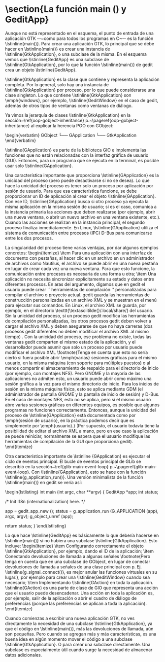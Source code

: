 # \section{La función main () y GeditApp}

Aunque no está representado en el esquema, el punto de entrada de una aplicación GTK --~como para todos los programas en C~-- es la función \lstinline{main()}. Para crear una aplicación GTK, lo principal que se debe hacer en \lstinline{main()} es crear una instancia de \lstinline{GtkApplication}, o una subclase de la misma. En el esquema vemos que \lstinline{GeditApp} es una subclase de \lstinline{GtkApplication}, por lo que la función \lstinline{main()} de gedit crea un objeto \lstinline{GeditApp}.

\lstinline{GtkApplication} es la clase que contiene y representa la aplicación completa. Por lo general, solo hay una instancia de \lstinline{GtkApplication} por proceso, por lo que puede considerarse una clase singleton. Lo que contiene \lstinline{GtkApplication} son \emph{windows}, por ejemplo, \lstinline{GeditWindow} en el caso de gedit, además de otros tipos de ventanas como ventanas de diálogo.

Ya vimos la jerarquía de clases \lstinline{GtkApplication} en la sección~\ref{oop-gobject-inheritance} p.~\pageref{oop-gobject-inheritance} al explicar la herencia POO con GObject:

\begin{verbatim}
GObject
└── GApplication
    └── GtkApplication
\end{verbatim}

\lstinline{GApplication} es parte de la biblioteca GIO e implementa las funciones que no están relacionadas con la interfaz gráfica de usuario (GUI). Entonces, para un programa que se ejecuta en la terminal, es posible usar solo \lstinline{GApplication}.

Una característica importante que proporciona \lstinline{GApplication} es la unicidad del proceso (pero puede desactivarse si no se desea). Lo que hace la unicidad del proceso es tener solo un proceso por aplicación por sesión de usuario. Para que esa característica funcione, se debe proporcionar un ID de aplicación al crear el objeto \lstinline{GApplication}. Con ese ID, \lstinline{GApplication} busca si otro proceso ya ejecuta la misma aplicación en la misma sesión de usuario; si es el caso, comunica a la instancia primaria las acciones que deben realizarse (por ejemplo, abrir una nueva ventana, o abrir un nuevo archivo en una ventana existente, etc.). Cuando las acciones se realizan en la instancia principal, el segundo proceso finaliza inmediatamente. En Linux, \lstinline{GApplication} utiliza el sistema de comunicación entre procesos (IPC) D-Bus para comunicarse entre los dos procesos.

La singularidad del proceso tiene varias ventajas, por dar algunos ejemplos concretos:
\begin{itemize}
  \item Para una aplicación con una interfaz de documento con pestañas, al hacer clic en un archivo en un administrador de archivos como Nautilus, el archivo se puede abrir en una nueva pestaña en lugar de crear cada vez una nueva ventana. Para que esto funcione, la comunicación entre procesos es necesaria de una forma u otra;
  \item Una aplicación no necesita sincronizar explícitamente su estado y datos entre diferentes procesos. En aras del argumento, digamos que en gedit el usuario puede crear `` herramientas de compilación '' personalizadas para compilar el archivo o proyecto actual. gedit guarda las herramientas de construcción personalizadas en un archivo XML y se muestran en el menú para ejecutar sus comandos. En Linux, el archivo XML se guarda, por ejemplo, en el directorio \texttt{\textasciitilde{}/.local/share/} del usuario. Sin la unicidad del proceso, si un proceso gedit modifica las herramientas de compilación personalizadas, los otros procesos gedit deben volver a cargar el archivo XML y deben asegurarse de que no haya carreras (dos procesos gedit diferentes no deben modificar el archivo XML al mismo tiempo) . Con la unicidad del proceso, ese problema no existe, todas las ventanas gedit comparten el mismo estado de la aplicación, y el desarrollador puede asumir que solo un proceso por usuario puede modificar el archivo XML \footnote{Tenga en cuenta que esto no sería cierto si fuera posible abrir \emph{varias} sesiones gráficas para el mismo usuario, en la misma máquina (con soporte para múltiples puestos) o al menos compartir el almacenamiento de respaldo para el directorio de inicio (por ejemplo, con montajes NFS). Pero GNOME y la mayoría de las aplicaciones no admiten esto, un usuario puede abrir como máximo una sesión gráfica a la vez para el mismo directorio de inicio. Para los inicios de sesión en la misma máquina física, esto se aplica mediante GDM (el administrador de pantalla GNOME y la pantalla de inicio de sesión) y D-Bus. En el caso de montajes NFS, esto no se aplica, pero si el mismo usuario abre varias sesiones gráficas en diferentes equipos, es posible que algunos programas no funcionen correctamente. Entonces, aunque la unicidad del proceso de \lstinline{GApplication} está documentada como por \emph{sesión de usuario}, en la práctica podemos decir que es simplemente por \emph{usuario}.} (Por supuesto, el usuario todavía tiene la posibilidad de editar el archivo XML a mano, pero en ese caso la aplicación se puede reiniciar, normalmente se espera que el usuario modifique las herramientas de compilación de la GUI que proporciona gedit).
\end{itemize}

Otra característica importante de \lstinline {GApplication} es ejecutar el ciclo de eventos principal. El bucle de eventos principal de GLib se describió en la sección~\ref{glib-main-event-loop} p.~\pageref{glib-main-event-loop}. Con \lstinline{GApplication}, esto se hace con la función \lstinline{g_application_run()}. Una versión minimalista de la función \lstinline{main()} en gedit se vería así:

\begin{lstlisting}
int
main (int    argc,
      char **argv)
{
  GeditApp *app;
  int status;

  /* Init i18n (internationalization) here. */

  app = gedit_app_new ();
  status = g_application_run (G_APPLICATION (app), argc, argv);
  g_object_unref (app);

  return status;
}
\end{lstlisting}

Lo que hace \lstinline{GeditApp} es básicamente lo que debería hacerse en \lstinline{main()} si no hubiera una subclase \lstinline{GtkApplication}. Esto incluye:
\begin{itemize}
  \item Configurando correctamente el objeto \lstinline{GtkApplication}, por ejemplo, dando el ID de la aplicación;
  \item Conectando devoluciones de llamada a algunas señales \footnote{Pero tenga en cuenta que en una subclase de GObject, en lugar de conectar devoluciones de llamada a señales de una clase principal con p. Ej. \lstinline{g_signal_connect()}, es mejor anular las funciones virtuales en su lugar.}, por ejemplo para crear una \lstinline{GeditWindow} cuando sea necesario;
  \item Implementando \lstinline{GAction} en toda la aplicación. \lstinline{GAction} es una parte de clase de GIO que representa una acción que el usuario puede desencadenar. Una acción en toda la aplicación es, por ejemplo, salir de la aplicación o abrir el cuadro de diálogo de preferencias (porque las preferencias se aplican a toda la aplicación).
\end{itemize}

Cuando comienzas a escribir una nueva aplicación GTK, no ves directamente la necesidad de una subclase \lstinline{GtkApplication}, ya que el código en \lstinline{main()}, más las devoluciones de llamada, aún son pequeñas. Pero cuando se agregan más y más características, es una buena idea en algún momento mover el código a una subclase \lstinline{GtkApplication}. O para crear una subclase directamente. Una subclase es especialmente útil cuando surge la necesidad de almacenar datos adicionales.
